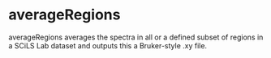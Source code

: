 # averageRegions
averageRegions averages the spectra in all or a defined subset of regions in a SCiLS Lab dataset and outputs this a Bruker-style .xy file.
